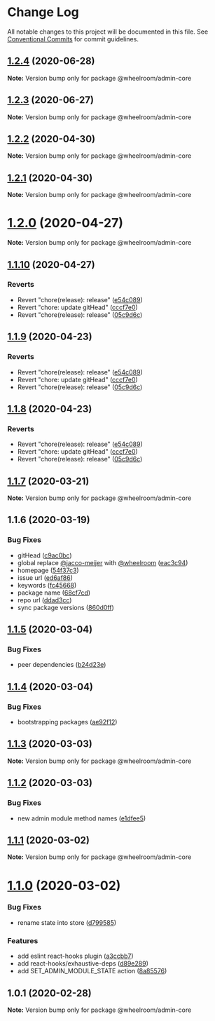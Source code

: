 # Change Log

All notable changes to this project will be documented in this file.
See [Conventional Commits](https://conventionalcommits.org) for commit guidelines.

## [1.2.4](https://github.com/wheelroom/wheelroom/compare/@wheelroom/admin-core@1.2.3...@wheelroom/admin-core@1.2.4) (2020-06-28)

**Note:** Version bump only for package @wheelroom/admin-core





## [1.2.3](https://github.com/wheelroom/wheelroom/compare/@wheelroom/admin-core@1.2.2...@wheelroom/admin-core@1.2.3) (2020-06-27)

**Note:** Version bump only for package @wheelroom/admin-core





## [1.2.2](https://github.com/wheelroom/wheelroom/compare/@wheelroom/admin-core@1.2.1...@wheelroom/admin-core@1.2.2) (2020-04-30)

**Note:** Version bump only for package @wheelroom/admin-core





## [1.2.1](https://github.com/wheelroom/wheelroom/compare/@wheelroom/admin-core@1.2.0...@wheelroom/admin-core@1.2.1) (2020-04-30)

**Note:** Version bump only for package @wheelroom/admin-core





# [1.2.0](https://github.com/wheelroom/wheelroom/compare/@wheelroom/admin-core@1.1.10...@wheelroom/admin-core@1.2.0) (2020-04-27)

**Note:** Version bump only for package @wheelroom/admin-core





## [1.1.10](https://github.com/wheelroom/wheelroom/compare/@wheelroom/admin-core@1.1.9...@wheelroom/admin-core@1.1.10) (2020-04-27)


### Reverts

* Revert "chore(release): release" ([e54c089](https://github.com/wheelroom/wheelroom/commit/e54c0895b5f62dc43b86d34c9292041af2d1f774))
* Revert "chore: update gitHead" ([cccf7e0](https://github.com/wheelroom/wheelroom/commit/cccf7e005abc23726020a1c917bc153a92915cf9))
* Revert "chore(release): release" ([05c9d6c](https://github.com/wheelroom/wheelroom/commit/05c9d6cf301c3a4c505cf8bd375e3cb03e14620b))





## [1.1.9](https://github.com/wheelroom/wheelroom/compare/@wheelroom/admin-core@1.1.9...@wheelroom/admin-core@1.1.9) (2020-04-23)


### Reverts

* Revert "chore(release): release" ([e54c089](https://github.com/wheelroom/wheelroom/commit/e54c0895b5f62dc43b86d34c9292041af2d1f774))
* Revert "chore: update gitHead" ([cccf7e0](https://github.com/wheelroom/wheelroom/commit/cccf7e005abc23726020a1c917bc153a92915cf9))
* Revert "chore(release): release" ([05c9d6c](https://github.com/wheelroom/wheelroom/commit/05c9d6cf301c3a4c505cf8bd375e3cb03e14620b))





## [1.1.8](https://github.com/wheelroom/wheelroom/compare/@wheelroom/admin-core@1.1.9...@wheelroom/admin-core@1.1.8) (2020-04-23)


### Reverts

* Revert "chore(release): release" ([e54c089](https://github.com/wheelroom/wheelroom/commit/e54c0895b5f62dc43b86d34c9292041af2d1f774))
* Revert "chore: update gitHead" ([cccf7e0](https://github.com/wheelroom/wheelroom/commit/cccf7e005abc23726020a1c917bc153a92915cf9))
* Revert "chore(release): release" ([05c9d6c](https://github.com/wheelroom/wheelroom/commit/05c9d6cf301c3a4c505cf8bd375e3cb03e14620b))





## [1.1.7](https://github.com/wheelroom/wheelroom/compare/@wheelroom/admin-core@1.1.6...@wheelroom/admin-core@1.1.7) (2020-03-21)

**Note:** Version bump only for package @wheelroom/admin-core





## 1.1.6 (2020-03-19)


### Bug Fixes

* gitHead ([c9ac0bc](https://github.com/wheelroom/wheelroom/commit/c9ac0bccc309e7b615424a310f66bea27851aa3f))
* global replace [@jacco-meijer](https://github.com/jacco-meijer) with [@wheelroom](https://github.com/wheelroom) ([eac3c94](https://github.com/wheelroom/wheelroom/commit/eac3c949381a2a5ce2a7aa656f458681b680dc6c))
* homepage ([54f37c3](https://github.com/wheelroom/wheelroom/commit/54f37c32233d4cab3faf4d9311ec56faf2837ef4))
* issue url ([ed6af86](https://github.com/wheelroom/wheelroom/commit/ed6af864c251bcba2731ce3890c6c3a498d97cad))
* keywords ([fc45668](https://github.com/wheelroom/wheelroom/commit/fc456689bb0ad07a8f848ff962f48400e0afbcc1))
* package name ([68cf7cd](https://github.com/wheelroom/wheelroom/commit/68cf7cd473b9c8b35144c37768e2311c51a90c75))
* repo url ([ddad3cc](https://github.com/wheelroom/wheelroom/commit/ddad3cc6c861fb6ae9afce676e49e24c5a32d781))
* sync package versions ([860d0ff](https://github.com/wheelroom/wheelroom/commit/860d0ffe09d318c42d71351cd7f4ba7951e6b882))





## [1.1.5](https://github.com/wheelroom/wheelroom/compare/@wheelroom/admin-core@1.1.4...@wheelroom/admin-core@1.1.5) (2020-03-04)


### Bug Fixes

* peer dependencies ([b24d23e](https://github.com/wheelroom/wheelroom/commit/b24d23edf770399ae574d80319d2bf04073132d1))





## [1.1.4](https://github.com/wheelroom/wheelroom/compare/@wheelroom/admin-core@1.1.3...@wheelroom/admin-core@1.1.4) (2020-03-04)


### Bug Fixes

* bootstrapping packages ([ae92f12](https://github.com/wheelroom/wheelroom/commit/ae92f12b4586df52e3f088976f784fff51ceff96))





## [1.1.3](https://github.com/wheelroom/wheelroom/compare/@wheelroom/admin-core@1.1.2...@wheelroom/admin-core@1.1.3) (2020-03-03)

**Note:** Version bump only for package @wheelroom/admin-core





## [1.1.2](https://github.com/wheelroom/wheelroom/compare/@wheelroom/admin-core@1.1.1...@wheelroom/admin-core@1.1.2) (2020-03-03)


### Bug Fixes

* new admin module method names ([e1dfee5](https://github.com/wheelroom/wheelroom/commit/e1dfee5))





## [1.1.1](https://github.com/wheelroom/wheelroom/compare/@wheelroom/admin-core@1.1.0...@wheelroom/admin-core@1.1.1) (2020-03-02)

**Note:** Version bump only for package @wheelroom/admin-core





# [1.1.0](https://github.com/wheelroom/wheelroom/compare/@wheelroom/admin-core@1.0.1...@wheelroom/admin-core@1.1.0) (2020-03-02)


### Bug Fixes

* rename state into store ([d799585](https://github.com/wheelroom/wheelroom/commit/d79958565e06162b525d0fbaccf505d862bb084a))


### Features

* add eslint react-hooks plugin ([a3ccbb7](https://github.com/wheelroom/wheelroom/commit/a3ccbb7f87ba49acb13f22082af552e7d4af74ba))
* add react-hooks/exhaustive-deps ([d89e289](https://github.com/wheelroom/wheelroom/commit/d89e28901b158d1ef191958a18280d926c08fd7a))
* add SET_ADMIN_MODULE_STATE action ([8a85576](https://github.com/wheelroom/wheelroom/commit/8a855760585a5955f17d9b4f4049b5e21618cd86))





## 1.0.1 (2020-02-28)

**Note:** Version bump only for package @wheelroom/admin-core
